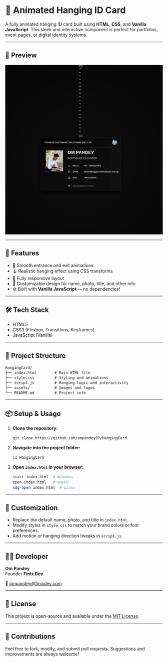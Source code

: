 
# 🎫 Animated Hanging ID Card

A fully animated hanging ID card built using **HTML**, **CSS**, and **Vanilla JavaScript**. This sleek and interactive component is perfect for portfolios, event pages, or digital identity systems.

---

## 📸 Preview

![Preview](Preview.png)

---

## 🚀 Features

- 🔄 Smooth entrance and exit animations  
- 🪝 Realistic hanging effect using CSS transforms  
- 📱 Fully responsive layout  
- 🎨 Customizable design for name, photo, title, and other info  
- ⚙️ Built with **Vanilla JavaScript** — no dependencies!

---

## 🛠️ Tech Stack

- HTML5  
- CSS3 (Flexbox, Transitions, Keyframes)  
- JavaScript (Vanilla)

---

## 📂 Project Structure

```
HangingCard/
├── index.html        # Main HTML file
├── style.css         # Styling and animations
├── script.js         # Hanging logic and interactivity
├── assets/           # Images and logos
└── README.md         # Project info
```

---

## 📦 Setup & Usage

1. **Clone the repository:**
   ```bash
   git clone https://github.com/ompandey07/HangingCard
   ```

2. **Navigate into the project folder:**
   ```bash
   cd HangingCard
   ```

3. **Open `index.html` in your browser:**
   ```bash
   start index.html  # Windows
   open index.html   # macOS
   xdg-open index.html  # Linux
   ```

---

## 🔧 Customization

- Replace the default name, photo, and title in `index.html`.
- Modify styles in `style.css` to match your brand colors or font preferences.
- Add motion or hanging direction tweaks in `script.js`.

---

## 👨‍💻 Developer

**Om Pandey**  
Founder  **Finix Dev**


📧 [ompandey@finixdev.com](mailto:ompandey@finixdev.com)

---

## 📄 License

This project is open-source and available under the [MIT License](LICENSE).

---

## 🙌 Contributions

Feel free to fork, modify, and submit pull requests. Suggestions and improvements are always welcome!